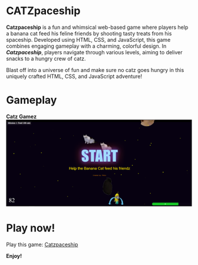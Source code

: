 # CATZpaceship
**Catzpaceship** is a fun and whimsical web-based game where players help a banana cat feed his feline friends by shooting tasty treats from his spaceship. Developed using HTML, CSS, and JavaScript, this game combines engaging gameplay with a charming, colorful design. In _**Catzpaceship**_, players navigate through various levels, aiming to deliver snacks to a hungry crew of catz. 

Blast off into a universe of fun and make sure no catz goes hungry in this uniquely crafted HTML, CSS, and JavaScript adventure!

# Gameplay
**Catz Gamez**
![](https://github.com/PhitzZ/catzpaceship/blob/main/images/Gameplay.png)

# Play now!
Play this game: [Catzpaceship](https://phitzz.github.io/catzpaceship/)

**Enjoy!**


# 
